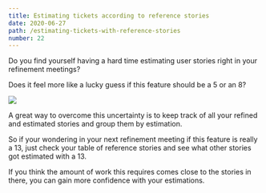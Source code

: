 ```yaml
---
title: Estimating tickets according to reference stories
date: 2020-06-27
path: /estimating-tickets-with-reference-stories
number: 22
---
```


Do you find yourself having a hard time estimating user stories right in your
refinement meetings?

Does it feel more like a lucky guess if this feature should be a 5 or an 8?

![](https://media.giphy.com/media/4JVTF9zR9BicshFAb7/giphy-downsized.gif)

A great way to overcome this uncertainty is to keep track of all your refined
and estimated stories and group them by estimation.

So if your wondering in your next refinement meeting if this feature is really a
13, just check your table of reference stories and see what other stories got
estimated with a 13.

If you think the amount of work this requires comes close to the stories in
there, you can gain more confidence with your estimations.
